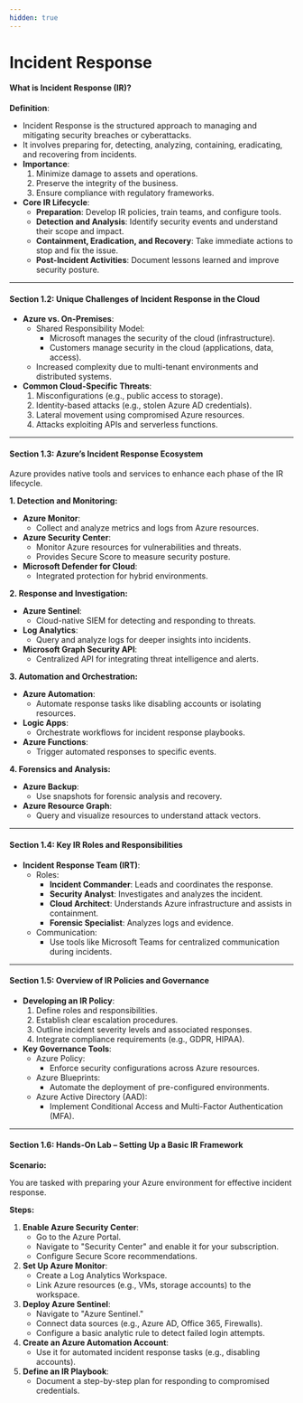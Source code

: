 ```yaml
---
hidden: true
---
```


# Incident Response

#### **What is Incident Response (IR)?**

**Definition**:

* Incident Response is the structured approach to managing and mitigating security breaches or cyberattacks.
* It involves preparing for, detecting, analyzing, containing, eradicating, and recovering from incidents.
* **Importance**:
  1. Minimize damage to assets and operations.
  2. Preserve the integrity of the business.
  3. Ensure compliance with regulatory frameworks.
* **Core IR Lifecycle**:
  * **Preparation**: Develop IR policies, train teams, and configure tools.
  * **Detection and Analysis**: Identify security events and understand their scope and impact.
  * **Containment, Eradication, and Recovery**: Take immediate actions to stop and fix the issue.
  * **Post-Incident Activities**: Document lessons learned and improve security posture.

***

#### **Section 1.2: Unique Challenges of Incident Response in the Cloud**

* **Azure vs. On-Premises**:
  * Shared Responsibility Model:
    * Microsoft manages the security of the cloud (infrastructure).
    * Customers manage security in the cloud (applications, data, access).
  * Increased complexity due to multi-tenant environments and distributed systems.
* **Common Cloud-Specific Threats**:
  1. Misconfigurations (e.g., public access to storage).
  2. Identity-based attacks (e.g., stolen Azure AD credentials).
  3. Lateral movement using compromised Azure resources.
  4. Attacks exploiting APIs and serverless functions.

***

#### **Section 1.3: Azure’s Incident Response Ecosystem**

Azure provides native tools and services to enhance each phase of the IR lifecycle.

**1. Detection and Monitoring:**

* **Azure Monitor**:
  * Collect and analyze metrics and logs from Azure resources.
* **Azure Security Center**:
  * Monitor Azure resources for vulnerabilities and threats.
  * Provides Secure Score to measure security posture.
* **Microsoft Defender for Cloud**:
  * Integrated protection for hybrid environments.

**2. Response and Investigation:**

* **Azure Sentinel**:
  * Cloud-native SIEM for detecting and responding to threats.
* **Log Analytics**:
  * Query and analyze logs for deeper insights into incidents.
* **Microsoft Graph Security API**:
  * Centralized API for integrating threat intelligence and alerts.

**3. Automation and Orchestration:**

* **Azure Automation**:
  * Automate response tasks like disabling accounts or isolating resources.
* **Logic Apps**:
  * Orchestrate workflows for incident response playbooks.
* **Azure Functions**:
  * Trigger automated responses to specific events.

**4. Forensics and Analysis:**

* **Azure Backup**:
  * Use snapshots for forensic analysis and recovery.
* **Azure Resource Graph**:
  * Query and visualize resources to understand attack vectors.

***

#### **Section 1.4: Key IR Roles and Responsibilities**

* **Incident Response Team (IRT)**:
  * Roles:
    * **Incident Commander**: Leads and coordinates the response.
    * **Security Analyst**: Investigates and analyzes the incident.
    * **Cloud Architect**: Understands Azure infrastructure and assists in containment.
    * **Forensic Specialist**: Analyzes logs and evidence.
  * Communication:
    * Use tools like Microsoft Teams for centralized communication during incidents.

***

#### **Section 1.5: Overview of IR Policies and Governance**

* **Developing an IR Policy**:
  1. Define roles and responsibilities.
  2. Establish clear escalation procedures.
  3. Outline incident severity levels and associated responses.
  4. Integrate compliance requirements (e.g., GDPR, HIPAA).
* **Key Governance Tools**:
  * Azure Policy:
    * Enforce security configurations across Azure resources.
  * Azure Blueprints:
    * Automate the deployment of pre-configured environments.
  * Azure Active Directory (AAD):
    * Implement Conditional Access and Multi-Factor Authentication (MFA).

***

#### **Section 1.6: Hands-On Lab – Setting Up a Basic IR Framework**

**Scenario:**

You are tasked with preparing your Azure environment for effective incident response.

**Steps:**

1. **Enable Azure Security Center**:
   * Go to the Azure Portal.
   * Navigate to "Security Center" and enable it for your subscription.
   * Configure Secure Score recommendations.
2. **Set Up Azure Monitor**:
   * Create a Log Analytics Workspace.
   * Link Azure resources (e.g., VMs, storage accounts) to the workspace.
3. **Deploy Azure Sentinel**:
   * Navigate to "Azure Sentinel."
   * Connect data sources (e.g., Azure AD, Office 365, Firewalls).
   * Configure a basic analytic rule to detect failed login attempts.
4. **Create an Azure Automation Account**:
   * Use it for automated incident response tasks (e.g., disabling accounts).
5. **Define an IR Playbook**:
   * Document a step-by-step plan for responding to compromised credentials.
